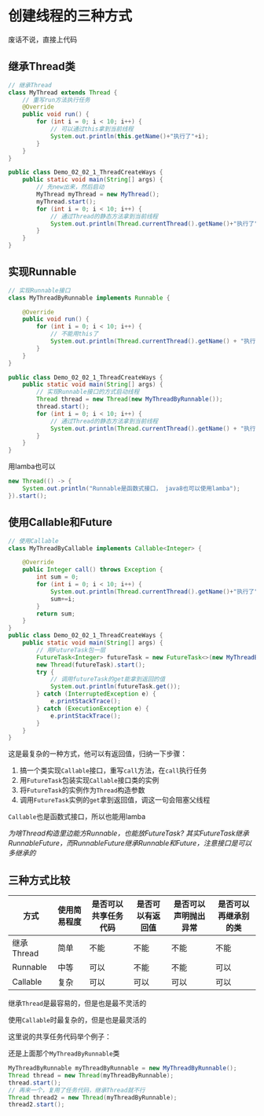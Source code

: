 # 创建线程的三种方式

废话不说，直接上代码

## 继承Thread类

```java
// 继承Thread
class MyThread extends Thread {
    // 重写run方法执行任务
    @Override
    public void run() {
        for (int i = 0; i < 10; i++) {
            // 可以通过this拿到当前线程
            System.out.println(this.getName()+"执行了"+i);
        }
    }
}

public class Demo_02_02_1_ThreadCreateWays {
    public static void main(String[] args) {
        // 先new出来，然后启动
        MyThread myThread = new MyThread();
        myThread.start();
        for (int i = 0; i < 10; i++) {
            // 通过Thread的静态方法拿到当前线程
            System.out.println(Thread.currentThread().getName()+"执行了"+i);
        }
    }
}
```

## 实现Runnable

```java
// 实现Runnable接口
class MyThreadByRunnable implements Runnable {

    @Override
    public void run() {
        for (int i = 0; i < 10; i++) {
            // 不能用this了
            System.out.println(Thread.currentThread().getName() + "执行了" + i);
        }
    }
}

public class Demo_02_02_1_ThreadCreateWays {
    public static void main(String[] args) {
        // 实现Runnable接口的方式启动线程
        Thread thread = new Thread(new MyThreadByRunnable());
        thread.start();
        for (int i = 0; i < 10; i++) {
            // 通过Thread的静态方法拿到当前线程
            System.out.println(Thread.currentThread().getName() + "执行了" + i);
        }
    }
}
```

用lamba也可以

```java
new Thread(() -> {
    System.out.println("Runnable是函数式接口， java8也可以使用lamba");
}).start();
```

## 使用Callable和Future

```java
// 使用Callable
class MyThreadByCallable implements Callable<Integer> {

    @Override
    public Integer call() throws Exception {
        int sum = 0;
        for (int i = 0; i < 10; i++) {
            System.out.println(Thread.currentThread().getName()+"执行了"+i);
            sum+=i;
        }
        return sum;
    }
}
public class Demo_02_02_1_ThreadCreateWays {
    public static void main(String[] args) {
        // 用FutureTask包一层
        FutureTask<Integer> futureTask = new FutureTask<>(new MyThreadByCallable());
        new Thread(futureTask).start();
        try {
            // 调用futureTask的get能拿到返回的值
            System.out.println(futureTask.get());
        } catch (InterruptedException e) {
            e.printStackTrace();
        } catch (ExecutionException e) {
            e.printStackTrace();
        }
    }
}
```

这是最复杂的一种方式，他可以有返回值，归纳一下步骤：

1. 搞一个类实现`Callable`接口，重写`call`方法，在`call`执行任务
2. 用`FutureTask`包装实现`Callable`接口类的实例
3. 将`FutureTask`的实例作为`Thread`构造参数
4. 调用`FutureTask`实例的`get`拿到返回值，调这一句会阻塞父线程

`Callable`也是函数式接口，所以也能用lamba

*为啥Thread构造里边能方Runnable，也能放FutureTask? 其实FutureTask继承RunnableFuture，而RunnableFuture继承Runnable和Future，注意接口是可以多继承的*

## 三种方式比较

|方式|使用简易程度|是否可以共享任务代码|是否可以有返回值|是否可以声明抛出异常|是否可以再继承别的类|
|----|-----------|-------------------|---------------|-------------------|-------------|
|继承Thread|简单|不能|不能|不能|不能|
|Runnable|中等|可以|不能|不能|可以|
|Callable|复杂|可以|可以|可以|可以|

继承`Thread`是最容易的，但是也是最不灵活的

使用`Callable`时最复杂的，但是也是最灵活的

这里说的共享任务代码举个例子：

还是上面那个`MyThreadByRunnable`类

```java
MyThreadByRunnable myThreadByRunnable = new MyThreadByRunnable();
Thread thread = new Thread(myThreadByRunnable);
thread.start();
// 再来一个，复用了任务代码，继承Thread就不行
Thread thread2 = new Thread(myThreadByRunnable);
thread2.start();
```